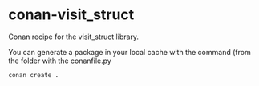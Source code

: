 # conan-visit_struct
Conan recipe for the visit_struct library.

You can generate a package in your local cache with the command (from the folder with the conanfile.py
```
conan create .
```
